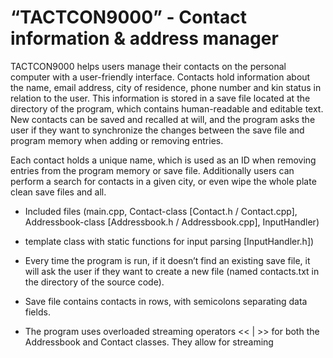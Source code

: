 # “TACTCON9000” - Contact information & address manager

TACTCON9000 helps users manage their contacts on the personal computer
with a user-friendly interface. Contacts hold information about the name,
email address, city of residence, phone number and kin status in relation to
the user. This information is stored in a save file located at the directory of the
program, which contains human-readable and editable text. New contacts can
be saved and recalled at will, and the program asks the user if they want to
synchronize the changes between the save file and program memory when
adding or removing entries.

Each contact holds a unique name, which is used as an ID when removing
entries from the program memory or save file. Additionally users can perform
a search for contacts in a given city, or even wipe the whole plate clean save
files and all.

- Included files (main.cpp, Contact-class [Contact.h / Contact.cpp], Addressbook-class [Addressbook.h / Addressbook.cpp], InputHandler)

- template class with static functions for input parsing [InputHandler.h])

- Every time the program is run, if it doesn’t find an existing save file, it will ask the user if they want to create a new file (named contacts.txt in the
  directory of the source code).
  
- Save file contains contacts in rows, with semicolons separating data fields.

- The program uses overloaded streaming operators << | >> for both the Addressbook and Contact classes. They allow for streaming
